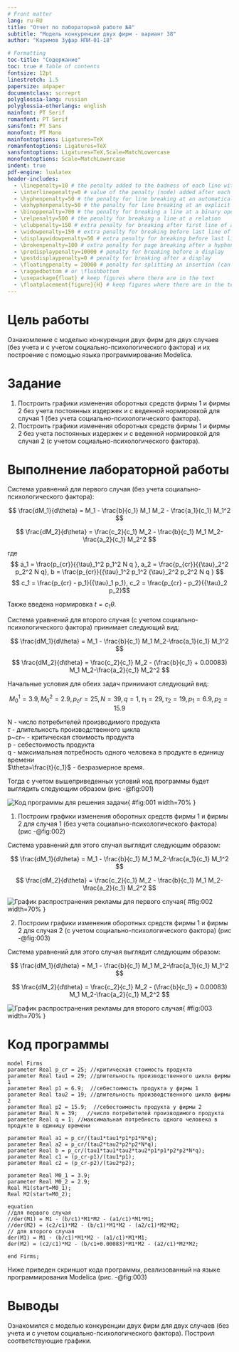 ```yaml
---
# Front matter
lang: ru-RU
title: "Отчет по лабораторной работе №8"
subtitle: "Модель конкуренции двух фирм - вариант 38"
author: "Каримов Зуфар НПИ-01-18"

# Formatting
toc-title: "Содержание"
toc: true # Table of contents
fontsize: 12pt
linestretch: 1.5
papersize: a4paper
documentclass: scrreprt
polyglossia-lang: russian
polyglossia-otherlangs: english
mainfont: PT Serif
romanfont: PT Serif
sansfont: PT Sans
monofont: PT Mono
mainfontoptions: Ligatures=TeX
romanfontoptions: Ligatures=TeX
sansfontoptions: Ligatures=TeX,Scale=MatchLowercase
monofontoptions: Scale=MatchLowercase
indent: true
pdf-engine: lualatex
header-includes:
  - \linepenalty=10 # the penalty added to the badness of each line within a paragraph (no associated penalty node) Increasing the value makes tex try to have fewer lines in the paragraph.
  - \interlinepenalty=0 # value of the penalty (node) added after each line of a paragraph.
  - \hyphenpenalty=50 # the penalty for line breaking at an automatically inserted hyphen
  - \exhyphenpenalty=50 # the penalty for line breaking at an explicit hyphen
  - \binoppenalty=700 # the penalty for breaking a line at a binary operator
  - \relpenalty=500 # the penalty for breaking a line at a relation
  - \clubpenalty=150 # extra penalty for breaking after first line of a paragraph
  - \widowpenalty=150 # extra penalty for breaking before last line of a paragraph
  - \displaywidowpenalty=50 # extra penalty for breaking before last line before a display math
  - \brokenpenalty=100 # extra penalty for page breaking after a hyphenated line
  - \predisplaypenalty=10000 # penalty for breaking before a display
  - \postdisplaypenalty=0 # penalty for breaking after a display
  - \floatingpenalty = 20000 # penalty for splitting an insertion (can only be split footnote in standard LaTeX)
  - \raggedbottom # or \flushbottom
  - \usepackage{float} # keep figures where there are in the text
  - \floatplacement{figure}{H} # keep figures where there are in the text
---
```


# Цель работы

Ознакомление с моделью конкуренции двух фирм для двух случаев (без учета и с учетом социально-психологического фактора) и их построение с помощью языка программирования Modelica.

# Задание


1.	Построить графики изменения оборотных средств фирмы 1 и фирмы 2 без учета постоянных издержек и с веденной нормировкой для случая 1 (без учета социально-психологического фактора).
2.	Построить графики изменения оборотных средств фирмы 1 и фирмы 2 без учета постоянных издержек и с веденной нормировкой для случая 2 (с учетом социально-психологического фактора).


# Выполнение лабораторной работы

Система уравнений для первого случая (без учета социально-психологического фактора):

$$ \frac{dM_1}{d\theta} = M_1 - \frac{b}{c_1} M_1 M_2 - \frac{a_1}{c_1} M_1^2 $$

$$ \frac{dM_2}{d\theta} = \frac{c_2}{c_1} M_2 - \frac{b}{c_1} M_1 M_2-\frac{a_2}{c_1} M_2^2 $$

где $$ a_1 = \frac{p_{cr}}{{\tau}_1^2 p_1^2 N q }, a_2 = \frac{p_{cr}}{{\tau}_2^2 p_2^2 N q}, b = \frac{p_{cr}}{{\tau}_1^2 p_1^2 {\tau}_2^2 p_2^2 N q } $$
$$ c_1 = \frac{p_{cr} - p_1}{{\tau}_1 p_1}, c_2 = \frac{p_{cr} - p_2}{{\tau}_2 p_2}$$  

Также введена нормировка $t = c_1 \theta$.

Система уравнений для второго случая (с учетом социально-психологического фактора) принимает следующий вид:


$$ \frac{dM_1}{d\theta} = M_1 - \frac{b}{c_1} M_1 M_2-\frac{a_1}{c_1} M_1^2 $$

$$ \frac{dM_2}{d\theta} = \frac{c_2}{c_1} M_2 - (\frac{b}{c_1} + 0.00083) M_1 M_2-\frac{a_2}{c_1} M_2^2 $$

Начальные условия для обеих задач принимают следующий вид:

$$ M_0^1 = 3.9, M_0^2 = 2.9, p_cr = 25, N = 39, q = 1, \tau_1 = 29, \tau_2 = 19, p_1 = 6.9, p_2 = 15.9$$

N - число потребителей производимого продукта  
$\tau$ - длительность производственного цикла  
p~cr~ - критическая стоимость продукта  
p - себестоимость продукта  
q - максимальная потребность одного человека в продукте в единицу времени  
$\theta=\frac{t}{c_1}$ - безразмерное время.

Тогда с учетом вышеприведенных условий код программы будет выглядить следующим образом (рис -@fig:001)

![Код программы для решения задачи](https://github.com/zikarimov/2020-2021_mathmod/blob/master/lab08/image/Screenshot_1.png?raw=true){ #fig:001 width=70% }

1. Построим графики изменения оборотных средств фирмы 1 и фирмы 2 для случая 1 (без учета социально-психологического фактора) (рис -@fig:002)

Система уравнений для этого случая выглядит следующим образом:

$$ \frac{dM_1}{d\theta} = M_1 - \frac{b}{c_1} M_1 M_2-\frac{a_1}{c_1} M_1^2 $$

$$ \frac{dM_2}{d\theta} = \frac{c_2}{c_1} M_2 - \frac{b}{c_1} M_1 M_2-\frac{a_2}{c_1} M_2^2 $$

![График распространения рекламы для первого случая](https://github.com/zikarimov/2020-2021_mathmod/blob/master/lab08/image/Screenshot_2.png?raw=true){ #fig:002 width=70% }

2. Построим графики изменения оборотных средств фирмы 1 и фирмы 2 для случая 2 (с учетом социально-психологического фактора) (рис -@fig:003)

Система уравнений для этого случая выглядит следующим образом:

$$ \frac{dM_1}{d\theta} = M_1 - \frac{b}{c_1} M_1 M_2-\frac{a_1}{c_1} M_1^2 $$

$$ \frac{dM_2}{d\theta} = \frac{c_2}{c_1} M_2 - (\frac{b}{c_1} + 0.00083) M_1 M_2-\frac{a_2}{c_1} M_2^2 $$

![График распространения рекламы для второго случая](https://github.com/zikarimov/2020-2021_mathmod/blob/master/lab08/image/Screenshot_3.png?raw=true){ #fig:003 width=70% }

# Код программы

```
model Firms
parameter Real p_cr = 25; //критическая стоимость продукта
parameter Real tau1 = 29; //длительность производственного цикла фирмы 1
parameter Real p1 = 6.9;  //себестоимость продукта у фирмы 1
parameter Real tau2 = 19; //длительность производственного цикла фирмы 2
parameter Real p2 = 15.9;  //себестоимость продукта у фирмы 2
parameter Real N = 39;   //число потребителей производимого продукта
parameter Real q = 1; //максимальная потребность одного человека в продукте в единицу времени

parameter Real a1 = p_cr/(tau1*tau1*p1*p1*N*q);
parameter Real a2 = p_cr/(tau2*tau2*p2*p2*N*q);
parameter Real b = p_cr/(tau1*tau1*tau2*tau2*p1*p1*p2*p2*N*q);
parameter Real c1 = (p_cr-p1)/(tau1*p1);
parameter Real c2 = (p_cr-p2)/(tau2*p2);

parameter Real M0_1 = 3.9;
parameter Real M0_2 = 2.9;
Real M1(start=M0_1);
Real M2(start=M0_2);

equation
//для первого случая
//der(M1) = M1 - (b/c1)*M1*M2 - (a1/c1)*M1*M1;
//der(M2) = (c2/c1)*M2 - (b/c1)*M1*M2 - (a2/c1)*M2*M2;
// для второго случая
der(M1) = M1 - (b/c1)*M1*M2 - (a1/c1)*M1*M1;
der(M2) = (c2/c1)*M2 - (b/c1+0.00083)*M1*M2 - (a2/c1)*M2*M2;

end Firms;

```
Ниже приведен скриншот кода программы, реализованный на языке программирования Modelica (рис. -@fig:003)




# Выводы

Ознакомился с моделью конкуренции двух фирм для двух случаев (без учета и с учетом социально-психологического фактора). Построил соответствующие графики.
